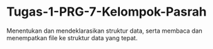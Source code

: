 # Tugas-1-PRG-7-Kelompok-Pasrah
Menentukan dan mendeklarasikan struktur data,  serta membaca dan menempatkan file ke struktur data yang tepat.
